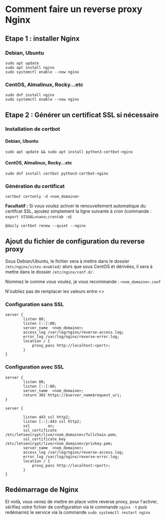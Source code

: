 # Comment faire un reverse proxy Nginx

## Etape 1 : installer Nginx

### Debian, Ubuntu

```
sudo apt update
sudo apt install nginx
sudo systemctl enable --now nginx
```

### CentOS, Almalinux, Rocky...etc

```
sudo dnf install nginx
sudo systemctl enable --now nginx
```

## Etape 2 : Générer un certificat SSL si nécessaire

### Installation de certbot

#### Debian, Ubuntu

```
sudo apt update && sudo apt install python3-certbot-nginx
```

#### CentOS, Almalinux, Rocky...etc

```
sudo dnf install certbot python3-certbot-nginx
```

### Génération du certificat

```
certbot certonly -d <nom_domaine>
```

**Facultatif :** Si vous voulez activer le renouvellement automatique du certifcat SSL, ajoutez simplement la ligne suivante à cron (commande : `export VISUAL=nano;crontab -e`)

```
@daily certbot renew --quiet --nginx
``` 

## Ajout du fichier de configuration du reverse proxy

Sous Debian/Ubuntu, le fichier sera à mettre dans le dossier `/etc/nginx/sites-enabled/` alors que sous CentOS et dérivées, il sera à mettre dans le dossier `/etc/nginx/conf.d/`.

Nommez le comme vous voulez, je vous recommande : `<nom_domaine>.conf`

N'oubliez pas de remplacer les valeurs entre <>

### Configuration sans SSL

```
server {
        listen 80;
        listen [::]:80;
        server_name  <nom_domaine>;
        access_log /var/log/nginx/reverse-access.log;
        error_log /var/log/nginx/reverse-error.log;
        location / {
            proxy_pass http://localhost:<port>;    
        }
}
```

### Configuration avec SSL

```
server {
        listen 80;
        listen [::]:80;
        server_name  <nom_domaine>;
        return 302 https://$server_name$request_uri;
}

server {

        listen 443 ssl http2;
        listen [::]:443 ssl http2;
        ssl        on;
        ssl_certificate         /etc/letsencrypt/live/<nom_domaine>/fullchain.pem;
        ssl_certificate_key     /etc/letsencrypt/live/<nom_domaine>/privkey.pem;
        server_name  <nom_domaine>;
        access_log /var/log/nginx/reverse-access.log;
        error_log /var/log/nginx/reverse-error.log;
        location / {
            proxy_pass http://localhost:<port>;    
        }
}
```

## Redémarrage de Nginx

Et voilà, vous venez de mettre en place votre reverse proxy, pour l'activer, vérifiez votre fichier de configuration via le commande `nginx -t` puis redémarrez le service via la commande `sudo systemctl restart nginx`